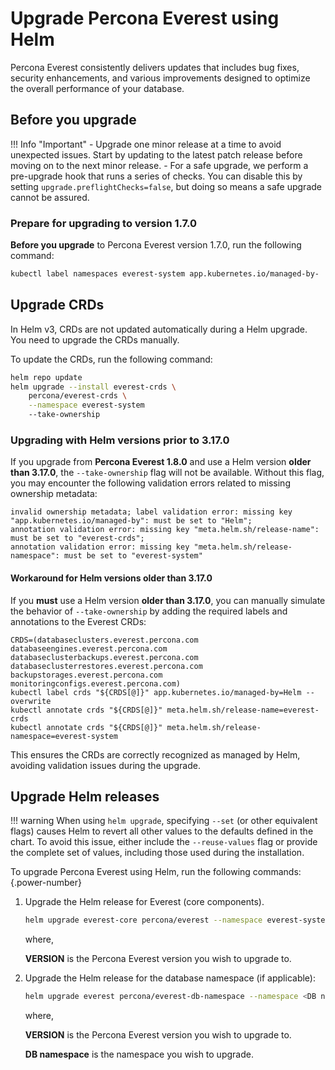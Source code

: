 # Upgrade Percona Everest using Helm

Percona Everest consistently delivers updates that includes bug fixes, security enhancements, and various improvements designed to optimize the overall performance of your database.

## Before you upgrade

!!! Info "Important"
    - Upgrade one minor release at a time to avoid unexpected issues. Start by updating to the latest patch release before moving on to the next minor release.
    - For a safe upgrade, we perform a pre-upgrade hook that runs a series of checks. You can disable this by setting `upgrade.preflightChecks=false`, but doing so means a safe upgrade cannot be assured.


### Prepare for upgrading to version 1.7.0


**Before you upgrade** to Percona Everest version 1.7.0, run the following command:

```sh
kubectl label namespaces everest-system app.kubernetes.io/managed-by-
```

## Upgrade CRDs

In Helm v3, CRDs are not updated automatically during a Helm upgrade. You need to upgrade the CRDs manually.

To update the CRDs, run the following command:

```sh
helm repo update
helm upgrade --install everest-crds \
    percona/everest-crds \
    --namespace everest-system
    --take-ownership
```

### Upgrading with Helm versions prior to 3.17.0
    
If you upgrade from **Percona Everest 1.8.0** and use a Helm version **older than 3.17.0**, the `--take-ownership` flag will not be available. Without this flag, you may encounter the following validation errors related to missing ownership metadata:

```
invalid ownership metadata; label validation error: missing key "app.kubernetes.io/managed-by": must be set to "Helm";
annotation validation error: missing key "meta.helm.sh/release-name": must be set to "everest-crds";
annotation validation error: missing key "meta.helm.sh/release-namespace": must be set to "everest-system"
```

#### Workaround for Helm versions older than 3.17.0

If you **must** use a Helm version **older than 3.17.0**, you can manually simulate the behavior of ``--take-ownership`` by adding the required labels and annotations to the Everest CRDs:

```
CRDS=(databaseclusters.everest.percona.com              databaseengines.everest.percona.com databaseclusterbackups.everest.percona.com databaseclusterrestores.everest.percona.com backupstorages.everest.percona.com monitoringconfigs.everest.percona.com)
kubectl label crds "${CRDS[@]}" app.kubernetes.io/managed-by=Helm --overwrite
kubectl annotate crds "${CRDS[@]}" meta.helm.sh/release-name=everest-crds
kubectl annotate crds "${CRDS[@]}" meta.helm.sh/release-namespace=everest-system
```

This ensures the CRDs are correctly recognized as managed by Helm, avoiding validation issues during the upgrade.

## Upgrade Helm releases

!!! warning
    When using `helm upgrade`, specifying `--set` (or other equivalent flags) causes Helm to revert all other values to the defaults defined in the chart. To avoid this issue, either include the `--reuse-values` flag or provide the complete set of values, including those used during the installation.

To upgrade Percona Everest using Helm, run the following commands:
{.power-number}

1. Upgrade the Helm release for Everest (core components).

    ```sh
    helm upgrade everest-core percona/everest --namespace everest-system --version "$VERSION"      
    ```

    where,

    **VERSION** is the Percona Everest version you wish to upgrade to.

2. Upgrade the Helm release for the database namespace (if applicable):

    ```sh
    helm upgrade everest percona/everest-db-namespace --namespace <DB namespace> --version "$VERSION"
    ```

    where,

    **VERSION** is the Percona Everest version you wish to upgrade to.

    **DB namespace** is the namespace you wish to upgrade.

